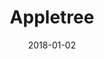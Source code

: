 ---
layout: site
title: "Appletree"
date: 2018-01-02
categories: [community]
version: 1.5.8
major: 1
minor: 5
patch: 8
slug: appletree
link: https://www.goappletree.com/
permalink: /sites/:slug
---